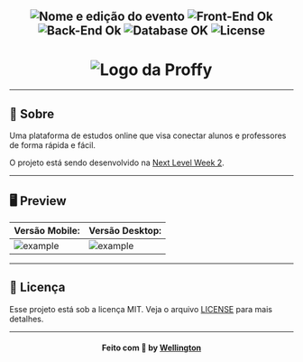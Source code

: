 <h2 align="center">
  <img src="https://img.shields.io/badge/Next%20Level%20Week-%232-blueviolet?style=for-the-badge" alt="Nome e edição do evento" />

  <img src="https://img.shields.io/badge/Front End%3F-ok-blueviolet?style=for-the-badge" alt="Front-End Ok" />

  <img src="https://img.shields.io/badge/Back End%3F-Ok-blueviolet?style=for-the-badge" alt="Back-End Ok" />

  <img src="https://img.shields.io/badge/Database%3F-OK-blueviolet?style=for-the-badge" alt="Database OK" />

  <img src="https://img.shields.io/github/license/matheusfelipeog/proffy?color=blueviolet&style=for-the-badge" alt="License" />
</h2>

<h1 align="center">
  <img src="https://user-images.githubusercontent.com/50463866/89321549-7f09bf00-d659-11ea-92e5-859bcd35e42c.png" alt="Logo da Proffy" />
</h1>

<!-- 
## 📋 Índice

- [Sobre](#-Sobre) -->
<!-- - [Como executar o projeto](#-Como-executar-o-projeto) -->

---


## 📖 Sobre 


Uma plataforma de estudos online que visa conectar alunos e professores de forma rápida e fácil.

O projeto está sendo desenvolvido na [Next Level Week 2](https://nextlevelweek.com/episodios/omnistack/1/edicao/2).

---

## 🖥 Preview 


| Versão Mobile: |Versão Desktop: |
|----------|----------|
|![example](https://ik.imagekit.io/capitao/Proffy/preview_9WT1Wt2Jz.png)|![example](https://user-images.githubusercontent.com/50463866/89326399-9d26ed80-d660-11ea-923e-c41e7b409a5f.png)|

--- 

## :memo: Licença

Esse projeto está sob a licença MIT. Veja o arquivo [LICENSE](https://github.com/wrtinho/proffy-discovery/blob/master/LICENSE) para mais detalhes.

---

<h4 align="center">
    Feito com 💜 by <a href="https://www.linkedin.com/in/wellington-rodrigues-a11b1392/" target="_blank">Wellington </a>
</h4>



<!-- ## ⌨ Como executar o projeto

```bash
# Clonar o repositório
git clone https://github.com/wrtinho/proffy-discovery.git

# Entrar no diretório
cd proffy-discovery

# Baixar as dependências
npm install

# Executar o servidor
npm run dev
```

Feito isso, abra o seu navegador e acesse `http://localhost:5500/`

--- -->